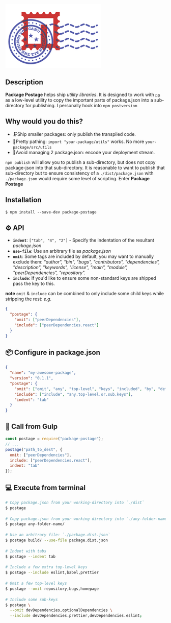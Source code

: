 ![Package Postage Logo](./package-postage.png)

## Description

**Package Postage** helps ship _utility libraries_. It is designed to work with [`np`](https://www.npmjs.com/package/np) as a low-level utility to copy the important parts of package.json into a sub-directory for publishing. I personally hook into `npm postversion`

## Why would you do this?

 - 🗜Ship smaller packages: only publish the transpiled code.
 - 💁‍‍Pretty pathing: `import "your-package/utils"` works. No more `your-package/src/utils`
 - 👯‍Avoid managing 2 package.json: encode your deployment stream.

`npm publish` will allow you to publish a sub-directory, but does not copy package-json into that sub-directory. It is reasonable to want to publish that sub-directory but to ensure consistency of a `./dist/package.json` with `./package.json` would require some level of scripting. Enter **Package Postage**

## Installation

```
$ npm install --save-dev package-postage
```

## ⚙️ API

- **`indent`**: `["tab", "4", "2"]` - Specify the indentation of the resultant _package.json_
- **`use-file`**: Use an arbitrary file as _package.json_
- **`omit`**: Some tags are included by default, you may want to manually exclude them: _"author", "bin", "bugs", "contributors", "dependencies", "description", "keywords", "license", "main", "module", "peerDependencies", "repository"._
- **`include`**: If you'd like to ensure some non-standard keys are shipped pass the key to this.

**note** `omit` & `include` can be combined to only include some child keys while stripping the rest: _e.g._

```json
{
  "postage": {
    "omit": ["peerDependencies"],
    "include": ["peerDependencies.react"]
  }
}
```

## 📦 Configure in package.json

```json
{
  "name": "my-awesome-package",
  "version": "0.1.1",
  "postage": {
    "omit": ["omit", "any", "top-level", "keys", "included", "by", "default"],
    "include": ["include", "any.top-level.or.sub.keys"],
    "indent": "tab"
  }
}
```

## 👾 Call from Gulp

```js
const postage = require("package-postage");
// ...
postage("path_to_dest", {
  omit: ["peerDependencies"],
  include: ["peerDependencies.react"],
  indent: "tab"
});
```

## 💻 Execute from terminal

```bash
# Copy package.json from your working-directory into `./dist`
$ postage

# Copy package.json from your working directory into `./any-folder-name`
$ postage any-folder-name/

# Use an arbitrary file: `./package.dist.json`
$ postage build/ --use-file package.dist.json

# Indent with tabs
$ postage --indent tab

# Include a few extra top-level keys
$ postage --include eslint,babel,prettier

# Omit a few top-level keys
$ postage --omit repository,bugs,homepage

# Include some sub-keys
$ postage \
  --omit devDependencies,optionalDependencies \
  --include devDependencies.prettier,devDependencies.eslint;
```
